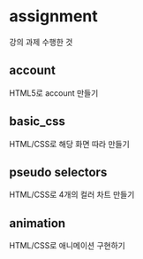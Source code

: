 # assignment
강의 과제 수행한 것

## account
HTML5로 account 만들기 

## basic_css
HTML/CSS로 해당 화면 따라 만들기

## pseudo selectors
HTML/CSS로 4개의 컬러 차트 만들기

## animation
HTML/CSS로 애니메이션 구현하기
